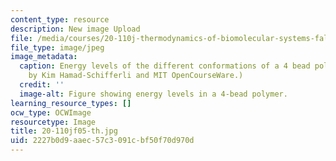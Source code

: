 ```yaml
---
content_type: resource
description: New image Upload
file: /media/courses/20-110j-thermodynamics-of-biomolecular-systems-fall-2005/2227b0d9aaec57c3091cbf50f70d970d_20-110jf05-th.jpg
file_type: image/jpeg
image_metadata:
  caption: Energy levels of the different conformations of a 4 bead polymer. (Image
    by Kim Hamad-Schifferli and MIT OpenCourseWare.)
  credit: ''
  image-alt: Figure showing energy levels in a 4-bead polymer.
learning_resource_types: []
ocw_type: OCWImage
resourcetype: Image
title: 20-110jf05-th.jpg
uid: 2227b0d9-aaec-57c3-091c-bf50f70d970d
---
```

